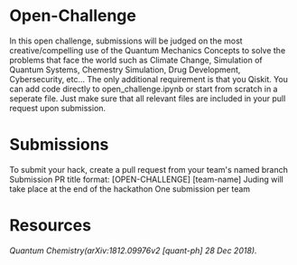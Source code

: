 # Open-Challenge
In this open challenge, submissions will be judged on the most creative/compelling use of the Quantum Mechanics Concepts to solve the problems that face the world such as Climate Change, Simulation of Quantum Systems, Chemestry Simulation, Drug Development, Cybersecurity, etc... The only additional requirement is that you Qiskit. You can add code directly to open_challenge.ipynb or start from scratch in a seperate file. Just make sure that all relevant files are included in your pull request upon submission.

# Submissions
To submit your hack, create a pull request from your team's named branch
Submission PR title format: [OPEN-CHALLENGE] [team-name]
Juding will take place at the end of the hackathon
One submission per team

# Resources
*Quantum Chemistry(arXiv:1812.09976v2 [quant-ph] 28 Dec 2018).*
